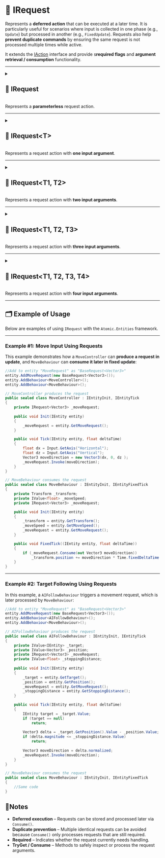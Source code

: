 # 🧩 IRequest

Represents a **deferred action** that can be executed at a later time. It is particularly useful for scenarios where
input is collected in one phase (e.g., `Update`) but processed in another (e.g., `FixedUpdate`). Requests also help **prevent duplicate commands** by ensuring the same request is not processed multiple times while active.

It extends the [IAction](../Actions/IAction.md) interface and provide s**required flags** and **argument retrieval /
consumption** functionality.

---

<details>
  <summary>
    <h2>🧩 IRequest</h2>
    <br> Represents a <b>parameterless</b> request action.
  </summary>

<br>

```csharp
public interface IRequest : IAction
```

---

### 🔑 Properties

#### `Required`

```csharp
public bool Required { get; }
```

- **Description:** Indicates whether the request must be handled.

---

### 🏹 Methods

#### `Invoke()`

```csharp
public void Invoke();
```

- **Description:** Executes the request.
- **Note:** This method derived from [IAction.Invoke()](../Actions/IAction.md#invoke)

#### `Consume()`

```csharp
public bool Consume();
```

- **Description:** Attempts to consume the request.
- **Returns:** `true` if successfully consumed; otherwise `false`.

</details>


---

<details>
  <summary>
    <h2>🧩 IRequest&lt;T&gt;</h2>
    <br> Represents a request action with <b>one input argument</b>.
  </summary>

<br>

```csharp
public interface IRequest<T> : IAction<T>
```

- **Type parameter:** `T` — the type of the argument.

---

### 🔑 Properties

#### `Required`

```csharp
public bool Required { get; }
```

- **Description:** Indicates whether the request must be handled.

#### `Arg`

```csharp
public T Arg { get; }
```

- **Description:** Gets the request argument.

---

### 🏹 Methods

#### `Invoke(T)`

```csharp
public void Invoke(T arg);
```

- **Description:** Executes the request.
- **Parameter:** `arg` — the input parameter
- **Note:** This method derived from [IAction&lt;T&gt;.Invoke()](../Actions/IAction.md#invoket)

#### `Consume(out T)`

```csharp
public bool Consume(out T arg);
```

- **Description:** Attempts to consume the request and retrieve the argument.
- **Output parameter:** `arg` — the argument value if the request was consumed successfully.
- **Returns:** `true` if successfully consumed.

#### `TryGet(out T arg)`

```csharp
public bool TryGet(out T arg);
```

- **Description:** Attempts to retrieve the argument.
- **Output parameter:** `arg` — the argument value if successfully retrieved.
- **Returns:** `true` if the argument was retrieved successfully.

</details>

---

<details>
  <summary>
    <h2>🧩 IRequest&lt;T1, T2&gt;</h2>
    <br> Represents a request action with <b>two input arguments</b>.
  </summary>

<br>

```csharp
public interface IRequest<T1, T2> : IAction<T1, T2>
```

- **Type parameters:**
    - `T1` — first argument
    - `T2` — second argument

---

### 🔑 Properties

#### `Required`

```csharp
public bool Required { get; }
```

- **Description:** Indicates whether the request must be handled.

#### `Arg1`

```csharp
public T1 Arg1 { get; }
```

- **Description:** Get the first argument of the request.

#### `Arg2`

```csharp
public T2 Arg2 { get; }
```

- **Description:** Get the second argument of the request.

---

### 🏹 Methods

#### `Invoke(T1, T2)`

```csharp
public void Invoke(T1 arg1, T2 arg2);
```

- **Description:** Executes the request.
- **Parameters:**
    - `arg1` — the first input parameter
    - `arg2` — the second input parameter
- **Note:** This method derived from [IAction<T1, T2>.Invoke()](../Actions/IAction.md#invoket1-t2)

#### `Consume(out T1, out T2)`

```csharp
public bool Consume(out T1 arg1, out T2 arg2);
```

- **Description:** Attempts to consume the request and retrieve the arguments.
- **Output parameters:**
    - `arg1` — the first argument value if the request was consumed successfully.
    - `arg2` — the second argument value if the request was consumed successfully.
- **Returns:** `true` if successfully consumed.

#### `TryGet(out T1, out T2)`

```csharp
public bool TryGet(out T1 arg1, out T2 arg2);
```

- **Description:**  Attempts to retrieve both arguments.
- **Output parameters:**
    - `arg1` — the first argument value if successfully retrieved.
    - `arg2` — the second argument value if successfully retrieved.
- **Returns:** `true` if the argument was retrieved successfully.

</details>

---

<details>
  <summary>
    <h2>🧩 IRequest&lt;T1, T2, T3&gt;</h2>
    <br> Represents a request action with <b>three input arguments</b>.
  </summary>

<br>

```csharp
public interface IRequest<T1, T2, T3> : IAction<T1, T2, T3>
```

- **Type parameters:**
    - `T1` — first argument
    - `T2` — second argument
    - `T3` — third argument

---

### 🔑 Properties

#### `Required`

```csharp
public bool Required { get; }
```

- **Description:** Indicates whether the request must be handled.

#### `Arg1`

```csharp
public T1 Arg1 { get; }
```

- **Description:** Get the first argument of the request.

#### `Arg2`

```csharp
public T2 Arg2 { get; }
```

- **Description:** Get the second argument of the request.

#### `Arg3`

```csharp
public T3 Arg3 { get; }
```

- **Description:** Get the third argument of the request.

---

### 🏹 Methods

#### `Invoke(T1, T2, T3)`

```csharp
public void Invoke(T1 arg1, T2 arg2, T3 arg3);
```

- **Description:** Executes the request.
- **Parameters:**
    - `arg1` — the first input parameter
    - `arg2` — the second input parameter
    - `arg3` — the third input parameter
- **Note:** This method derived from [IAction<T1, T2, T3>.Invoke()](../Actions/IAction.md#invoket1-t2-t3)

#### `Consume(out T1, out T2, out T3)`

```csharp
public bool Consume(out T1 arg1, out T2 arg2, out T3 arg3);
```

- **Description:** Attempts to consume the request and retrieve the arguments.
- **Output parameters:**
    - `arg1` — the first argument value if the request was consumed successfully.
    - `arg2` — the second argument value if the request was consumed successfully.
    - `arg3` — the third argument value if the request was consumed successfully.
- **Returns:** `true` if successfully consumed.

#### `TryGet(out T1, out T2, out T3)`

```csharp
public bool TryGet(out T1 arg1, out T2 arg2, out T3 arg3);
```

- **Description:**  Attempts to retrieve both arguments.
- **Output parameters:**
    - `arg1` — the first argument value if successfully retrieved.
    - `arg2` — the second argument value if successfully retrieved.
    - `arg3` — the third argument value if successfully retrieved.
- **Returns:** `true` if the argument was retrieved successfully.

</details>

---


<details>
  <summary>
    <h2>🧩 IRequest&lt;T1, T2, T3, T4&gt;</h2>
    <br> Represents a request action with <b>four input arguments</b>.
  </summary>

<br>

```csharp
public interface IRequest<T1, T2, T3, T4> : IAction<T1, T2, T3, T4>
```

- **Type parameters:**
    - `T1` — first argument
    - `T2` — second argument
    - `T3` — third argument
    - `T4` — fourth argument

---

### 🔑 Properties

#### `Required`

```csharp
public bool Required { get; }
```

- **Description:** Indicates whether the request must be handled.

#### `Arg1`

```csharp
public T1 Arg1 { get; }
```

- **Description:** Get the first argument of the request.

#### `Arg2`

```csharp
public T2 Arg2 { get; }
```

- **Description:** Get the second argument of the request.

#### `Arg3`

```csharp
public T3 Arg3 { get; }
```

- **Description:** Get the third argument of the request.

#### `Arg4`

```csharp
public T4 Arg4 { get; }
```

- **Description:** Get the fourth argument of the request.

---

### 🏹 Methods

#### `Invoke(T1, T2, T3, T4)`

```csharp
public void Invoke(T1 arg1, T2 arg2, T3 arg3, T4 arg4);
```

- **Description:** Executes the request.
- **Parameters:**
    - `arg1` — the first input parameter
    - `arg2` — the second input parameter
    - `arg3` — the third input parameter
    - `arg4` — the fourth input parameter
- **Note:** This method derived from [IAction<T1, T2, T3, T4>.Invoke()](../Actions/IAction.md#invoket1-t2-t3-t4)

#### `Consume(out T1, out T2, out T3, out T4)`

```csharp
public bool Consume(out T1 arg1, out T2 arg2, out T3 arg3, out T4 arg4);
```

- **Description:** Attempts to consume the request and retrieve the arguments.
- **Output parameters:**
    - `arg1` — the first argument value if the request was consumed successfully.
    - `arg2` — the second argument value if the request was consumed successfully.
    - `arg3` — the third argument value if the request was consumed successfully.
    - `arg4` — the fourth argument value if the request was consumed successfully.
- **Returns:** `true` if successfully consumed.

#### `TryGet(out T1, out T2, out T3, out T4)`

```csharp
public bool TryGet(out T1 arg1, out T2 arg2, out T3 arg3, out T4 arg4);
```

- **Description:**  Attempts to retrieve both arguments.
- **Output parameters:**
    - `arg1` — the first argument value if successfully retrieved.
    - `arg2` — the second argument value if successfully retrieved.
    - `arg3` — the third argument value if successfully retrieved.
    - `arg4` — the fourth argument value if successfully retrieved.
- **Returns:** `true` if the argument was retrieved successfully.

</details>

---

## 🗂 Example of Usage

Below are examples of using `IRequest` with the `Atomic.Entities` framework.

---

### Example #1: Move Input Using Requests

This example demonstrates how a `MoveController` can **produce a request in update**, and `MoveBehaviour` can **consume
it later in fixed update**:

```csharp
//Add to entity "MoveRequest" as "BaseRequest<Vector3>"
entity.AddMoveRequest(new BaseRequest<Vector3>());
entity.AddBehaviour<MoveController>();
entity.AddBehaviour<MoveBehaviour>();
```

```csharp
// MoveController produces the request
public sealed class MoveController : IEntityInit, IEntityTick
{
    private IRequest<Vector3> _moveRequest;
    
    public void Init(IEntity entity)
    {
        _moveRequest = entity.GetMoveRequest();    
    }

    public void Tick(IEntity entity, float deltaTime)
    {
        float dx = Input.GetAxis("Horizontal");
        float dz = Input.GetAxis("Vertical");
        Vector3 moveDirection = new Vector3(dx, 0, dz );
        _moveRequest.Invoke(moveDirection);
    }
}

// MoveBehaviour consumes the request
public sealed class MoveBehaviour : IEntityInit, IEntityFixedTick
{
    private Transform _transform;
    private IValue<float> _moveSpeed;
    private IRequest<Vector3> _moveRequest;

    public void Init(IEntity entity)
    {
        _transform = entity.GetTransform();
        _moveSpeed = entity.GetMoveSpeed();
        _moveRequest = entity.GetMoveRequest();
    }

    public void FixedTick((IEntity entity, float deltaTime))
    {
        if (_moveRequest.Consume(out Vector3 moveDirection))
            _transform.position += moveDirection * Time.fixedDeltaTime * _moveSpeed.Value;
    }
}
```

---

### Example #2: Target Following Using Requests

In this example, a `AIFollowBehaviour` triggers a movement request, which is later processed by `MoveBehaviour`:

```csharp
//Add to entity "MoveRequest" as "BaseRequest<Vector3>"
entity.AddMoveRequest(new BaseRequest<Vector3>());
entity.AddBehaviour<AIFollowBehaviour>();
entity.AddBehaviour<MoveBehaviour>();
```

```csharp
// AIFollowBehaviour produces the request
public sealed class AIFollowBehaviour : IEntityInit, IEntityTick
{
    private IValue<IEntity> _target;
    private IValue<Vector3> _position;
    private IRequest<Vector3> _moveRequest;
    private IValue<float> _stoppingDistance;
    
    public void Init(IEntity entity)
    {
        _target = entity.GetTarget();
        _position = entity.GetPosition();
        _moveRequest = entity.GetMoveRequest();    
        _stoppingDistance = entity.GetStoppingDistance();
    }

    public void Tick(IEntity entity, float deltaTime)
    {
        IEntity target = _target.Value;
        if (target == null)
            return;
        
        Vector3 delta = _target.GetPosition().Value - _position.Value;
        if (delta.magnitude <= _stoppingDistance.Value)
            return;
        
        Vector3 moveDirection = delta.normalized;
        _moveRequest.Invoke(moveDirection);
    }
}

// MoveBehaviour consumes the request
public sealed class MoveBehaviour : IEntityInit, IEntityFixedTick
{
    //Same code 
}
```

## 📝Notes

- **Deferred execution** – Requests can be stored and processed later via `Consume()`.
- **Duplicate prevention** – Multiple identical requests can be avoided because `Consume()` only processes requests that
  are still required.
- **Required** – Indicates whether the request currently needs handling.
- **TryGet / Consume** – Methods to safely inspect or process the request arguments.